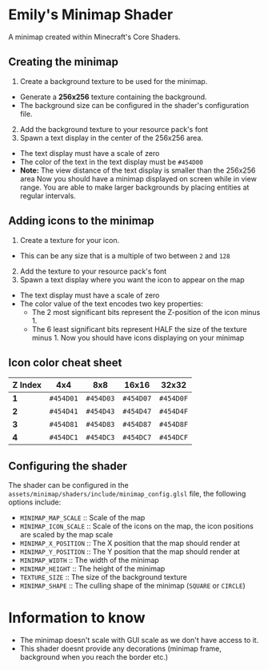 # Emily's Minimap Shader
A minimap created within Minecraft's Core Shaders.

## Creating the minimap
1. Create a background texture to be used for the minimap.
  - Generate a **256x256** texture containing the background.
  - The background size can be configured in the shader's configuration file.
2. Add the background texture to your resource pack's font
3. Spawn a text display in the center of the 256x256 area.
  - The text display must have a scale of zero
  - The color of the text in the text display must be `#454D00`
  - **Note:** The view distance of the text display is smaller than the 256x256 area
Now you should have a minimap displayed on screen while in view range. You are able to make larger backgrounds by placing entities at regular intervals.

## Adding icons to the minimap
1. Create a texture for your icon.
  - This can be any size that is a multiple of two between `2` and `128`
2. Add the texture to your resource pack's font
3. Spawn a text display where you want the icon to appear on the map
  - The text display must have a scale of zero
  - The color value of the text encodes two key properties:
    - The 2 most significant bits represent the Z-position of the icon minus 1.
    - The 6 least significant bits represent HALF the size of the texture minus 1.
Now you should have icons displaying on your minimap

## Icon color cheat sheet
| Z Index | **4x4**   | **8x8**   | **16x16** | **32x32** |
|---------|-----------|-----------|-----------|-----------|
|   **1** | `#454D01` | `#454D03` | `#454D07` | `#454D0F` |
|   **2** | `#454D41` | `#454D43` | `#454D47` | `#454D4F` |
|   **3** | `#454D81` | `#454D83` | `#454D87` | `#454D8F` |
|   **4** | `#454DC1` | `#454DC3` | `#454DC7` | `#454DCF` |

## Configuring the shader
The shader can be configured in the `assets/minimap/shaders/include/minimap_config.glsl` file, the following options include:
  - `MINIMAP_MAP_SCALE` :: Scale of the map
  - `MINIMAP_ICON_SCALE` :: Scale of the icons on the map, the icon positions are scaled by the map scale
  - `MINIMAP_X_POSITION` :: The X position that the map should render at
  - `MINIMAP_Y_POSITION` :: The Y position that the map should render at
  - `MINIMAP_WIDTH` :: The width of the minimap
  - `MINIMAP_HEIGHT` :: The height of the minimap
  - `TEXTURE_SIZE` :: The size of the background texture
  - `MINIMAP_SHAPE` :: The culling shape of the minimap (`SQUARE` or `CIRCLE`)

# Information to know
  - The minimap doesn't scale with GUI scale as we don't have access to it.
  - This shader doesnt provide any decorations (minimap frame, background when you reach the border etc.)